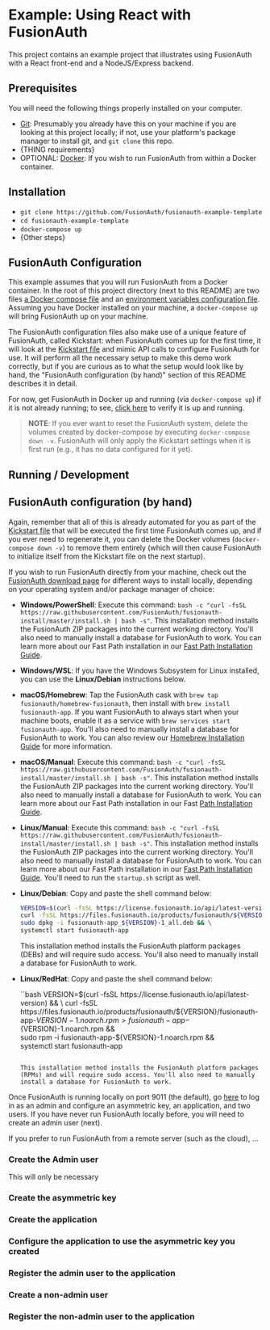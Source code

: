 # Example: Using React with FusionAuth
This project contains an example project that illustrates using FusionAuth with a React front-end and a NodeJS/Express backend.

## Prerequisites
You will need the following things properly installed on your computer.

* [Git](http://git-scm.com/): Presumably you already have this on your machine if you are looking at this project locally; if not, use your platform's package manager to install git, and `git clone` this repo.
* {THING requirements}
* OPTIONAL: [Docker](https://www.docker.com): If you wish to run FusionAuth from within a Docker container.

## Installation
* `git clone https://github.com/FusionAuth/fusionauth-example-template`
* `cd fusionauth-example-template`
* `docker-compose up`
* {Other steps}

## FusionAuth Configuration
This example assumes that you will run FusionAuth from a Docker container. In the root of this project directory (next to this README) are two files [a Docker compose file](./docker-compose.yml) and an [environment variables configuration file](./.env). Assuming you have Docker installed on your machine, a `docker-compose up` will bring FusionAuth up on your machine.

The FusionAuth configuration files also make use of a unique feature of FusionAuth, called Kickstart: when FusionAuth comes up for the first time, it will look at the [Kickstart file](./kickstart/kickstart.json) and mimic API calls to configure FusionAuth for use. It will perform all the necessary setup to make this demo work correctly, but if you are curious as to what the setup would look like by hand, the "FusionAuth configuration (by hand)" section of this README describes it in detail.

For now, get FusionAuth in Docker up and running (via `docker-compose up`) if it is not already running; to see, [click here](http://localhost:9011/) to verify it is up and running.

> **NOTE**: If you ever want to reset the FusionAuth system, delete the volumes created by docker-compose by executing `docker-compose down -v`. FusionAuth will only apply the Kickstart settings when it is first run (e.g., it has no data configured for it yet).


## Running / Development



## FusionAuth configuration (by hand)
Again, remember that all of this is already automated for you as part of the [Kickstart file](kickstart/kickstart.json) that will be executed the first time FusionAuth comes up, and if you ever need to regenerate it, you can delete the Docker volumes (`docker-compose down -v`) to remove them entirely (which will then cause FusionAuth to initialize itself from the Kickstart file on the next startup).

If you wish to run FusionAuth directly from your machine, check out the [FusionAuth download page](https://fusionauth.io/download) for different ways to install locally, depending on your operating system and/or package manager of choice:

* **Windows/PowerShell**: Execute this command: `bash -c "curl -fsSL https://raw.githubusercontent.com/FusionAuth/fusionauth-install/master/install.sh | bash -s"`. This installation method installs the FusionAuth ZIP packages into the current working directory. You'll also need to manually install a database for FusionAuth to work. You can learn more about our Fast Path installation in our [Fast Path Installation Guide](https://fusionauth.io/docs/v1/tech/installation-guide/fast-path).

* **Windows/WSL**: If you have the Windows Subsystem for Linux installed, you can use the **Linux/Debian** instructions below.

* **macOS/Homebrew**: Tap the FusionAuth cask with `brew tap fusionauth/homebrew-fusionauth`, then install with `brew install fusionauth-app`. If you want FusionAuth to always start when your machine boots, enable it as a service with `brew services start fusionauth-app`. You'll also need to manually install a database for FusionAuth to work. You can also review our [Homebrew Installation Guide](https://fusionauth.io/docs/v1/tech/installation-guide/homebrew) for more information.

* **macOS/Manual**: Execute this command: `bash -c "curl -fsSL https://raw.githubusercontent.com/FusionAuth/fusionauth-install/master/install.sh | bash -s"`. This installation method installs the FusionAuth ZIP packages into the current working directory. You'll also need to manually install a database for FusionAuth to work. You can learn more about our Fast Path installation in our Fast [Path Installation Guide](https://fusionauth.io/docs/v1/tech/installation-guide/fast-path).

* **Linux/Manual**: Execute this command: `bash -c "curl -fsSL https://raw.githubusercontent.com/FusionAuth/fusionauth-install/master/install.sh | bash -s"`. This installation method installs the FusionAuth ZIP packages into the current working directory. You'll also need to manually install a database for FusionAuth to work. You can learn more about our Fast Path installation in our [Fast Path Installation Guide](https://fusionauth.io/docs/v1/tech/installation-guide/fast-path). You'll need to run the `startup.sh` script as well.

* **Linux/Debian**: Copy and paste the shell command below: 

    ```bash
    VERSION=$(curl -fsSL https://license.fusionauth.io/api/latest-version) && \
    curl -fsSL https://files.fusionauth.io/products/fusionauth/${VERSION}/fusionauth-app_${VERSION}-1_all.deb > fusionauth-app_${VERSION}-1_all.deb && \
    sudo dpkg -i fusionauth-app_${VERSION}-1_all.deb && \
    systemctl start fusionauth-app
    ```

    This installation method installs the FusionAuth platform packages (DEBs) and will require sudo access. You'll also need to manually install a database for FusionAuth to work.

* **Linux/RedHat**: Copy and paste the shell command below:

    ``bash
    VERSION=$(curl -fsSL https://license.fusionauth.io/api/latest-version) && \
    curl -fsSL https://files.fusionauth.io/products/fusionauth/${VERSION}/fusionauth-app-${VERSION}-1.noarch.rpm > fusionauth-app-${VERSION}-1.noarch.rpm && \
    sudo rpm -i fusionauth-app-${VERSION}-1.noarch.rpm && \
    systemctl start fusionauth-app
    ```

    This installation method installs the FusionAuth platform packages (RPMs) and will require sudo access. You'll also need to manually install a database for FusionAuth to work.

Once FusionAuth is running locally on port 9011 (the default), go [here](http://localhost:9011/admin) to log in as an admin and configure an asymmetric key, an application, and two users. If you have never run FusionAuth locally before, you will need to create an admin user (next).

If you prefer to run FusionAuth from a remote server (such as the cloud), ...

### Create the Admin user
This will only be necessary

### Create the asymmetric key

### Create the application

### Configure the application to use the asymmetric key you created

### Register the admin user to the application

### Create a non-admin user

### Register the non-admin user to the application

